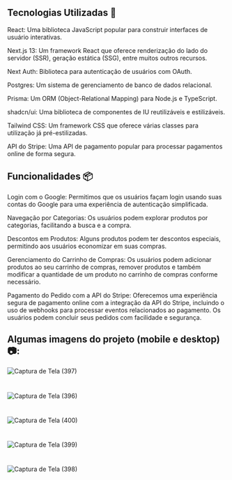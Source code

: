 ## Tecnologias Utilizadas 🚀
React: Uma biblioteca JavaScript popular para construir interfaces de usuário interativas.

Next.js 13: Um framework React que oferece renderização do lado do servidor (SSR), geração estática (SSG), entre muitos outros recursos.

Next Auth: Biblioteca para autenticação de usuários com OAuth.

Postgres: Um sistema de gerenciamento de banco de dados relacional.

Prisma: Um ORM (Object-Relational Mapping) para Node.js e TypeScript.

shadcn/ui: Uma biblioteca de componentes de IU reutilizáveis e estilizáveis.

Tailwind CSS: Um framework CSS que oferece várias classes para utilização já pré-estilizadas.

API do Stripe: Uma API de pagamento popular para processar pagamentos online de forma segura.

## Funcionalidades 📦

Login com o Google: Permitimos que os usuários façam login usando suas contas do Google para uma experiência de autenticação simplificada.

Navegação por Categorias: Os usuários podem explorar produtos por categorias, facilitando a busca e a compra.

Descontos em Produtos: Alguns produtos podem ter descontos especiais, permitindo aos usuários economizar em suas compras.

Gerenciamento do Carrinho de Compras: Os usuários podem adicionar produtos ao seu carrinho de compras, remover produtos e também modificar a quantidade de um produto no carrinho de compras conforme necessário.

Pagamento do Pedido com a API do Stripe: Oferecemos uma experiência segura de pagamento online com a integração da API do Stripe, incluindo o uso de webhooks para processar eventos relacionados ao pagamento. Os usuários podem concluir seus pedidos com facilidade e segurança.

## Algumas imagens do projeto (mobile e desktop)📷:

![Captura de Tela (397)](https://github.com/LeonardoAlves04/nextStore/assets/69488943/d696d24e-a725-4faf-8427-0aa86b9e86d4)
#
![Captura de Tela (396)](https://github.com/LeonardoAlves04/nextStore/assets/69488943/c53258f8-62ff-4603-b873-a56c41c39edc)
#
![Captura de Tela (400)](https://github.com/LeonardoAlves04/nextStore/assets/69488943/295efa20-a29d-4e28-913a-d222343f7a0c)
#
![Captura de Tela (399)](https://github.com/LeonardoAlves04/nextStore/assets/69488943/2ea18623-6752-4fde-845b-47eb8cc3a67a)
#
![Captura de Tela (398)](https://github.com/LeonardoAlves04/nextStore/assets/69488943/b19ccda3-4e59-46a0-9ec2-a79c1f581a57)
